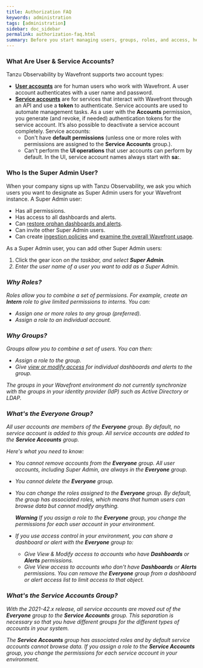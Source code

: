 ```yaml
---
title: Authorization FAQ
keywords: administration
tags: [administration]
sidebar: doc_sidebar
permalink: authorization-faq.html
summary: Before you start managing users, groups, roles, and access, here are some FAQs.
---
```


### What Are User & Service Accounts?

Tanzu Observability by Wavefront supports two account types:
* [**User accounts**](user-accounts.html) are for human users who work with Wavefront. A user account authenticates with a user name and password.
* [**Service accounts**](service-accounts.html) are for services that interact with Wavefront through an API and use a **token** to authenticate. Service accounts are used to automate management tasks. As a user with the **Accounts** permission, you generate (and revoke, if needed) authentication tokens for the service account. It’s also possible to deactivate a service account completely. 
 Service accounts:
  - Don't have **default permissions** (unless one or more roles with permissions are assigned to the **Service Accounts** group.).
  - Can't perform the **UI operations** that user accounts can perform by default.
  In the UI, service account names always start with **sa:**.

### Who Is the Super Admin User?

When your company signs up with Tanzu Observability, we ask you which users you want to designate as Super Admin users for your Wavefront instance. A Super Admin user:
* Has all permissions.
* Has access to all dashboards and alerts.
* Can [restore orphan dashboards and alerts](access.html#make-orphan-dashboards-or-alerts-visible).
* Can invite other Super Admin users.
* Can create [ingestion policies](ingestion_policies.html) and [examine the overall Wavefront usage](examine_usage.html).

As a Super Admin user, you can add other Super Admin users:

1. Click the gear icon <i class="fa fa-cog"/> on the taskbar, and select **Super Admin**.
2. Enter the user name of a user you want to add as a Super Admin.


### Why Roles?

Roles allow you to combine a set of permissions. For example, create an **Intern** role to give limited permissions to interns. You can:
* Assign one or more roles to any group (preferred).
* Assign a role to an individual account.

### Why Groups?

Groups allow you to combine a set of users. You can then:
* Assign a role to the group.
* Give [view or modify access](access.html) for individual dashboards and alerts to the group.

The groups in your Wavefront environment do *not* currently synchronize with the groups in your identity provider (IdP) such as Active Directory or LDAP.


### What's the Everyone Group?

All user accounts are members of the **Everyone** group. By default, no service account is added to this group. All service accounts are added to the **Service Accounts** group.

Here's what you need to know:

* You cannot remove accounts from the **Everyone** group. All user accounts, including Super Admin, are always in the **Everyone** group.
* You cannot delete the **Everyone** group.
* You can change the roles assigned to the **Everyone** group. By default, the group has associated roles, which means that human users can browse data but cannot modify anything. 

  **Warning** If you assign a role to the **Everyone** group, you change the permissions for each user account in your environment.
* If you use access control in your environment, you can share a dashboard or alert with the **Everyone** group to:
  - Give View & Modify access to accounts who have **Dashboards** or **Alerts** permissions.
  - Give View access to accounts who don't have **Dashboards** or **Alerts** permissions.
  You can remove the **Everyone** group from a dashboard or alert access list to limit access to that object.
  
  
### What's the Service Accounts Group?

With the 2021-42.x release, all service accounts are moved out of the **Everyone** group to the **Service Accounts** group. This separation is necessary so that you have different groups for the different types of accounts in your system. 

The **Service Accounts** group has associated roles and by default service accounts cannot browse data. If you assign a role to the **Service Accounts** group, you change the permissions for each service account in your environment.




  
